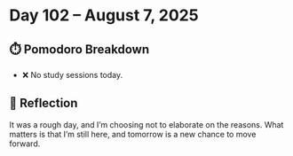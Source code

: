 # Day 102 – August 7, 2025

## ⏱️ Pomodoro Breakdown

- ❌ No study sessions today.

## 💬 Reflection

It was a rough day, and I’m choosing not to elaborate on the reasons. What matters is that I’m still here, and tomorrow is a new chance to move forward.
